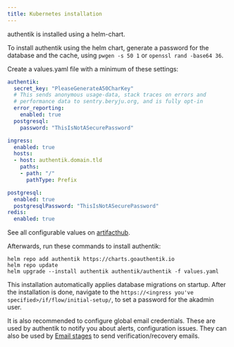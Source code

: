 ```yaml
---
title: Kubernetes installation
---
```


authentik is installed using a helm-chart.

To install authentik using the helm chart, generate a password for the database and the cache, using `pwgen -s 50 1` or `openssl rand -base64 36`.

Create a values.yaml file with a minimum of these settings:

```yaml
authentik:
  secret_key: "PleaseGenerateA50CharKey"
  # This sends anonymous usage-data, stack traces on errors and
  # performance data to sentry.beryju.org, and is fully opt-in
  error_reporting:
    enabled: true
  postgresql:
    password: "ThisIsNotASecurePassword"

ingress:
  enabled: true
  hosts:
  - host: authentik.domain.tld
    paths:
    - path: "/"
      pathType: Prefix

postgresql:
  enabled: true
  postgresqlPassword: "ThisIsNotASecurePassword"
redis:
  enabled: true

```

See all configurable values on [artifacthub](https://artifacthub.io/packages/helm/goauthentik/authentik).

Afterwards, run these commands to install authentik:

```
helm repo add authentik https://charts.goauthentik.io
helm repo update
helm upgrade --install authentik authentik/authentik -f values.yaml
```

This installation automatically applies database migrations on startup. After the installation is done, navigate to the `https://<ingress you've specified>/if/flow/initial-setup/`, to set a password for the akadmin user.

It is also recommended to configure global email credentials. These are used by authentik to notify you about alerts, configuration issues. They can also be used by [Email stages](../flow/stages/email/) to send verification/recovery emails.

